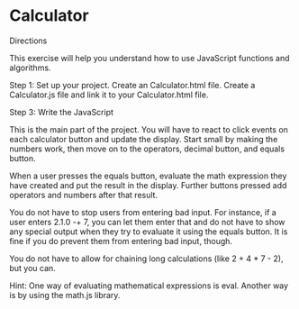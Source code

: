 # Calculator
Directions

This exercise will help you understand how to use JavaScript functions and algorithms.

Step 1: Set up your project.
Create an Calculator.html file.
Create a Calculator.js file and link it to your Calculator.html file.

Step 3: Write the JavaScript

This is the main part of the project. You will have to react to click events on each calculator button and update the display. Start small by making the numbers work, then move on to the operators, decimal button, and equals button.

When a user presses the equals button, evaluate the math expression they have created and put the result in the display. Further buttons pressed add operators and numbers after that result.

You do not have to stop users from entering bad input. For instance, if a user enters 2.1.0 -+ 7, you can let them enter that and do not have to show any special output when they try to evaluate it using the equals button. It is fine if you do prevent them from entering bad input, though.

You do not have to allow for chaining long calculations (like 2 + 4 * 7 - 2), but you can.

Hint: One way of evaluating mathematical expressions is eval. Another way is by using the math.js library.

